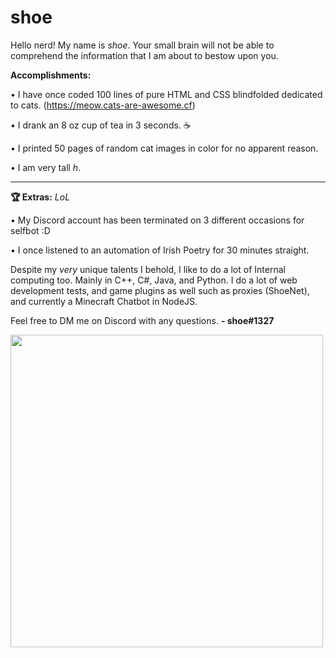 # shoe
Hello nerd! My name is *shoe*. Your small brain will not be able to comprehend the information that I am about to bestow upon you.

**Accomplishments:**

 • I have once coded 100 lines of pure HTML and CSS blindfolded dedicated to cats. (https://meow.cats-are-awesome.cf)
 
 • I drank an 8 oz cup of tea in 3 seconds. ☕
 
 • I printed 50 pages of random cat images in color for no apparent reason.
 
 • I am very tall *h*.
 
 _________________________________________________
 
 **🏆 Extras:** *LoL*
 
 • My Discord account has been terminated on 3 different occasions for selfbot :D
 
 • I once listened to an automation of Irish Poetry for 30 minutes straight.
 
 
Despite my *very* unique talents I behold, I like to do a lot of Internal computing too. Mainly in C++, C#, Java, and Python. I do a lot of web development tests, and game plugins as well such as proxies (ShoeNet), and currently a Minecraft Chatbot in NodeJS.

Feel free to DM me on Discord with any questions. **- shoe#1327**

<img src="https://github.com/sh0e/shoe/blob/master/7046a54bc78e307fa5e7d9b2efeb3415.png?raw=true" width="500"></img>
